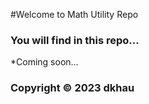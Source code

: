 #Welcome to Math Utility Repo
### You will find in this repo...

*Coming soon...

### Copyright &#169; 2023 dkhau